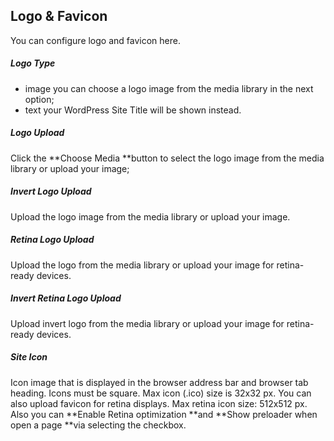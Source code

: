 ## Logo & Favicon

You can configure logo and favicon here.

##### Logo Type

* image you can choose a logo image from the media library in the next option;
* text your WordPress Site Title will be shown instead.

##### Logo Upload

Click the **Choose Media **button to select the logo image from the media library or upload your image;

##### Invert Logo Upload

Upload the logo image from the media library or upload your image.

##### Retina Logo Upload

Upload the logo from the media library or upload your image for retina-ready devices.

##### Invert Retina Logo Upload

Upload invert logo from the media library or upload your image for retina-ready devices.

##### Site Icon

Icon image that is displayed in the browser address bar and browser tab heading. Icons must be square. Max icon \(.ico\) size is 32x32 px. You can also upload favicon for retina displays. Max retina icon size: 512x512 px. Also you can **Enable Retina optimization **and **Show preloader when open a page **via selecting the checkbox.

